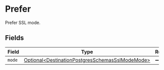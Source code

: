 # Prefer

Prefer SSL mode.


## Fields

| Field                                                                                                            | Type                                                                                                             | Required                                                                                                         | Description                                                                                                      |
| ---------------------------------------------------------------------------------------------------------------- | ---------------------------------------------------------------------------------------------------------------- | ---------------------------------------------------------------------------------------------------------------- | ---------------------------------------------------------------------------------------------------------------- |
| `mode`                                                                                                           | [Optional\<DestinationPostgresSchemasSslModeMode>](../../models/shared/DestinationPostgresSchemasSslModeMode.md) | :heavy_minus_sign:                                                                                               | N/A                                                                                                              |